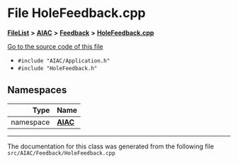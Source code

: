 

# File HoleFeedback.cpp



[**FileList**](files.md) **>** [**AIAC**](dir_21da83368f7816722f2b707a7b03c84f.md) **>** [**Feedback**](dir_2e808e595a766fe55342199a604574e7.md) **>** [**HoleFeedback.cpp**](HoleFeedback_8cpp.md)

[Go to the source code of this file](HoleFeedback_8cpp_source.md)



* `#include "AIAC/Application.h"`
* `#include "HoleFeedback.h"`













## Namespaces

| Type | Name |
| ---: | :--- |
| namespace | [**AIAC**](namespaceAIAC.md) <br> |





















































------------------------------
The documentation for this class was generated from the following file `src/AIAC/Feedback/HoleFeedback.cpp`

